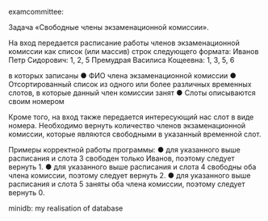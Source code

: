 examcommittee:

Задача «Свободные члены экзаменационной комиссии». 

На  вход  передается  расписание  работы  членов  экзаменационной 
комиссии как список (или массив) строк следующего формата: 
Иванов Петр Сидорович: 1, 2, 5 
Премудрая Василиса Кощеевна: 1, 3, 5, 6 

в которых записаны 
●  ФИО члена экзаменационной комиссии 
●  Отсортированный  список  из  одного  или  более  различных  временных 
слотов, в которые данный член комиссии  занят 
●  Слоты описываются своим номером 

Кроме того, на вход также передается интересующий нас слот в виде номера. 
Необходимо  вернуть  количество  членов  экзаменационной  комиссии,  которые 
являются  свободными  в указанный временной слот. 

Примеры корректной работы программы: 
●  для  указанного  выше  расписания  и  слота  3  свободен  только  Иванов, 
поэтому следует вернуть 1. 
●  для  указанного  выше  расписания  и  слота  4  свободны  оба  члена 
комиссии, поэтому следует вернуть 2. 
●  для  указанного  выше  расписания  и  слота  5  заняты  оба  члена  комиссии, 
поэтому следует вернуть 0.

minidb:
my realisation of database
